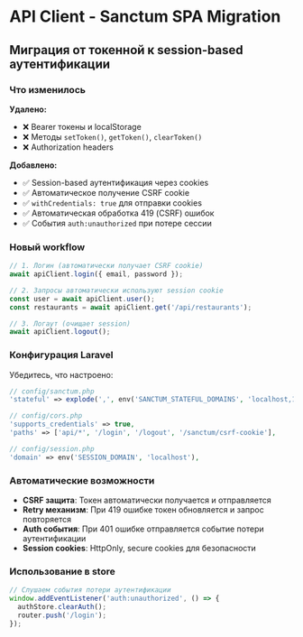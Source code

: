 # API Client - Sanctum SPA Migration

## Миграция от токенной к session-based аутентификации

### Что изменилось

**Удалено:**
- ❌ Bearer токены и localStorage
- ❌ Методы `setToken()`, `getToken()`, `clearToken()`
- ❌ Authorization headers

**Добавлено:**
- ✅ Session-based аутентификация через cookies
- ✅ Автоматическое получение CSRF cookie
- ✅ `withCredentials: true` для отправки cookies
- ✅ Автоматическая обработка 419 (CSRF) ошибок
- ✅ События `auth:unauthorized` при потере сессии

### Новый workflow

```typescript
// 1. Логин (автоматически получает CSRF cookie)
await apiClient.login({ email, password });

// 2. Запросы автоматически используют session cookie
const user = await apiClient.user();
const restaurants = await apiClient.get('/api/restaurants');

// 3. Логаут (очищает session)
await apiClient.logout();
```

### Конфигурация Laravel

Убедитесь, что настроено:

```php
// config/sanctum.php
'stateful' => explode(',', env('SANCTUM_STATEFUL_DOMAINS', 'localhost,127.0.0.1')),

// config/cors.php
'supports_credentials' => true,
'paths' => ['api/*', '/login', '/logout', '/sanctum/csrf-cookie'],

// config/session.php  
'domain' => env('SESSION_DOMAIN', 'localhost'),
```

### Автоматические возможности

- **CSRF защита**: Токен автоматически получается и отправляется
- **Retry механизм**: При 419 ошибке токен обновляется и запрос повторяется
- **Auth события**: При 401 ошибке отправляется событие потери аутентификации
- **Session cookies**: HttpOnly, secure cookies для безопасности

### Использование в store

```typescript
// Слушаем события потери аутентификации
window.addEventListener('auth:unauthorized', () => {
  authStore.clearAuth();
  router.push('/login');
});
``` 